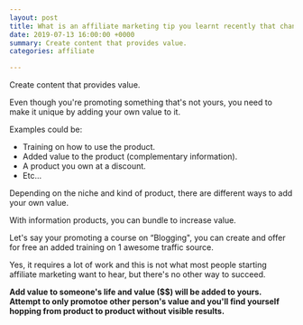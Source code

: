 ```yaml
---
layout: post
title: What is an affiliate marketing tip you learnt recently that changed your life?
date: 2019-07-13 16:00:00 +0000
summary: Create content that provides value.
categories: affiliate

---
```

Create content that provides value.

Even though you're promoting something that's not yours, you need to make it unique by adding your own value to it.

Examples could be:

* Training on how to use the product.
* Added value to the product (complementary information).
* A product you own at a discount.
* Etc…

Depending on the niche and kind of product, there are different ways to add your own value.

With information products, you can bundle to increase value.

Let's say your promoting a course on “Blogging", you can create and offer for free an added training on 1 awesome traffic source.

Yes, it requires a lot of work and this is not what most people starting affiliate marketing want to hear, but there's no other way to succeed.

**Add value to someone's life and value ($$) will be added to yours. Attempt to only promotoe other person's value and you'll find yourself hopping from product to product without visible results.**